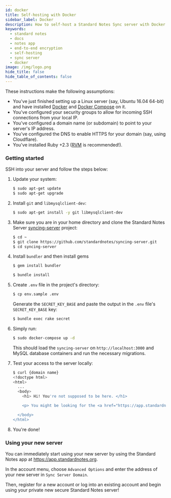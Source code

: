 ```yaml
---
id: docker
title: Self-hosting with Docker
sidebar_label: Docker
description: How to self-host a Standard Notes Sync server with Docker.
keywords:
  - standard notes
  - docs
  - notes app
  - end-to-end encryption
  - self-hosting
  - sync server
  - docker
image: /img/logo.png
hide_title: false
hide_table_of_contents: false
---
```


These instructions make the following assumptions:

- You've just finished setting up a Linux server (say, Ubuntu 16.04 64-bit) and have installed [Docker](https://docs.docker.com/get-docker/) and [Docker Compose](https://docs.docker.com/compose/install/) on it.
- You've configured your security groups to allow for incoming SSH connections from your local IP.
- You've configured a domain name (or subdomain) to point to your server's IP address.
- You've configured the DNS to enable HTTPS for your domain (say, using Cloudflare).
- You've installed Ruby +2.3 ([RVM](https://rvm.io/rvm/install) is recommended!).

### Getting started

SSH into your server and follow the steps below:

1. Update your system:

   ```bash
   $ sudo apt-get update
   $ sudo apt-get upgrade
   ```

1. Install `git` and `libmysqlclient-dev`:

   ```bash
   $ sudo apt-get install -y git libmysqlclient-dev
   ```

1. Make sure you are in your home directory and clone the Standard Notes Server [syncing-server](https://github.com/standardnotes/syncing-server) project:

   ```bash
   $ cd ~
   $ git clone https://github.com/standardnotes/syncing-server.git
   $ cd syncing-server
   ```

1. Install `bundler` and then install gems

   ```bash
   $ gem install bundler
   ```

   ```bash
   $ bundle install
   ```

1. Create `.env` file in the project's directory:

   ```bash
   $ cp env.sample .env
   ```

   Generate the `SECRET_KEY_BASE` and paste the output in the `.env` file's `SECRET_KEY_BASE` key:

   ```bash
   $ bundle exec rake secret
   ```

1. Simply run:

   ```bash
   $ sudo docker-compose up -d
   ```

   This should load the `syncing-server` on `http://localhost:3000` and MySQL database containers and run the necessary migrations.

1. Test your access to the server locally:

   ```bash
   $ curl {domain name}
   <!doctype html>
   <html>
     ...
     <body>
       <h1> Hi! You're not supposed to be here. </h1>

       <p> You might be looking for the <a href="https://app.standardnotes.org"> Standard Notes Web App</a> or the main <a href="https://standardnotes.org"> Standard Notes Website</a>. </p>

     </body>
   </html>
   ```

1. You're done!

### Using your new server

You can immediately start using your new server by using the Standard Notes app at https://app.standardnotes.org.

In the account menu, choose `Advanced Options` and enter the address of your new server in `Sync Server Domain`.

Then, register for a new account or log into an existing account and begin using your private new secure Standard Notes server!
